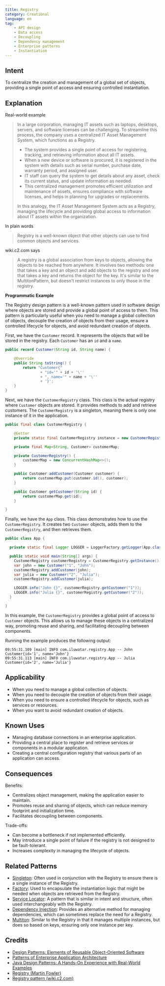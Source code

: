 ```yaml
---
title: Registry
category: Creational
language: en
tag:
    - API design
    - Data access
    - Decoupling
    - Dependency management
    - Enterprise patterns
    - Instantiation
---
```


## Intent

To centralize the creation and management of a global set of objects, providing a single point of access and ensuring controlled instantiation.

## Explanation

Real-world example

> In a large corporation, managing IT assets such as laptops, desktops, servers, and software licenses can be challenging. To streamline this process, the company uses a centralized IT Asset Management System, which functions as a Registry.
>
> * The system provides a single point of access for registering, tracking, and retrieving information about all IT assets.
> * When a new device or software is procured, it is registered in the system with details such as serial number, purchase date, warranty period, and assigned user.
> * IT staff can query the system to get details about any asset, check its current status, and update information as needed.
> * This centralized management promotes efficient utilization and maintenance of assets, ensures compliance with software licenses, and helps in planning for upgrades or replacements.
>
> In this analogy, the IT Asset Management System acts as a Registry, managing the lifecycle and providing global access to information about IT assets within the organization.

In plain words

> Registry is a well-known object that other objects can use to find common objects and services.

wiki.c2.com says

> A registry is a global association from keys to objects, allowing the objects to be reached from anywhere. It involves two methods: one that takes a key and an object and add objects to the registry and one that takes a key and returns the object for the key. It's similar to the MultitonPattern, but doesn't restrict instances to only those in the registry.

**Programmatic Example**

The Registry design pattern is a well-known pattern used in software design where objects are stored and provide a global point of access to them. This pattern is particularly useful when you need to manage a global collection of objects, decouple the creation of objects from their usage, ensure a controlled lifecycle for objects, and avoid redundant creation of objects.

First, we have the `Customer` record. It represents the objects that will be stored in the registry. Each `Customer` has an `id` and a `name`.

```java
public record Customer(String id, String name) {

    @Override
    public String toString() {
        return "Customer{"
                + "id='" + id + '\''
                + ", name='" + name + '\''
                + '}';
    }
}
```

Next, we have the `CustomerRegistry` class. This class is the actual registry where `Customer` objects are stored. It provides methods to add and retrieve customers. The `CustomerRegistry` is a singleton, meaning there is only one instance of it in the application.

```java
public final class CustomerRegistry {

    @Getter
    private static final CustomerRegistry instance = new CustomerRegistry();

    private final Map<String, Customer> customerMap;

    private CustomerRegistry() {
        customerMap = new ConcurrentHashMap<>();
    }

    public Customer addCustomer(Customer customer) {
        return customerMap.put(customer.id(), customer);
    }

    public Customer getCustomer(String id) {
        return customerMap.get(id);
    }

}
```

Finally, we have the `App` class. This class demonstrates how to use the `CustomerRegistry`. It creates two `Customer` objects, adds them to the `CustomerRegistry`, and then retrieves them.

```java
public class App {

  private static final Logger LOGGER = LoggerFactory.getLogger(App.class);

  public static void main(String[] args) {
    CustomerRegistry customerRegistry = CustomerRegistry.getInstance();
    var john = new Customer("1", "John");
    customerRegistry.addCustomer(john);
    var julia = new Customer("2", "Julia");
    customerRegistry.addCustomer(julia);

    LOGGER.info("John {}", customerRegistry.getCustomer("1"));
    LOGGER.info("Julia {}", customerRegistry.getCustomer("2"));
  }

}
```

In this example, the `CustomerRegistry` provides a global point of access to `Customer` objects. This allows us to manage these objects in a centralized way, promoting reuse and sharing, and facilitating decoupling between components.

Running the example produces the following output:

```
09:55:31.109 [main] INFO com.iluwatar.registry.App -- John Customer{id='1', name='John'}
09:55:31.113 [main] INFO com.iluwatar.registry.App -- Julia Customer{id='2', name='Julia'}
```

## Applicability

* When you need to manage a global collection of objects.
* When you need to decouple the creation of objects from their usage.
* When you need to ensure a controlled lifecycle for objects, such as services or resources.
* When you want to avoid redundant creation of objects.

## Known Uses

* Managing database connections in an enterprise application.
* Providing a central place to register and retrieve services or components in a modular application.
* Creating a central configuration registry that various parts of an application can access.

## Consequences

Benefits:

* Centralizes object management, making the application easier to maintain.
* Promotes reuse and sharing of objects, which can reduce memory footprint and initialization time.
* Facilitates decoupling between components.

Trade-offs:

* Can become a bottleneck if not implemented efficiently.
* May introduce a single point of failure if the registry is not designed to be fault-tolerant.
* Increases complexity in managing the lifecycle of objects.

## Related Patterns

* [Singleton](https://java-design-patterns.com/patterns/singleton/): Often used in conjunction with the Registry to ensure there is a single instance of the Registry.
* [Factory](https://java-design-patterns.com/patterns/factory/): Used to encapsulate the instantiation logic that might be needed when objects are retrieved from the Registry.
* [Service Locator](https://java-design-patterns.com/patterns/service-locator/): A pattern that is similar in intent and structure, often used interchangeably with the Registry.
* [Dependency Injection](https://java-design-patterns.com/patterns/dependency-injection/): Provides an alternative method for managing dependencies, which can sometimes replace the need for a Registry.
* [Multiton](https://java-design-patterns.com/patterns/multiton/): Similar to the Registry in that it manages multiple instances, but does so based on keys, ensuring only one instance per key.

## Credits

* [Design Patterns: Elements of Reusable Object-Oriented Software](https://amzn.to/3w0pvKI)
* [Patterns of Enterprise Application Architecture](https://amzn.to/3WfKBPR)
* [Java Design Patterns: A Hands-On Experience with Real-World Examples](https://amzn.to/3yhh525)
* [Registry (Martin Fowler)](https://www.martinfowler.com/eaaCatalog/registry.html)
* [Registry pattern (wiki.c2.com)](https://wiki.c2.com/?RegistryPattern)
